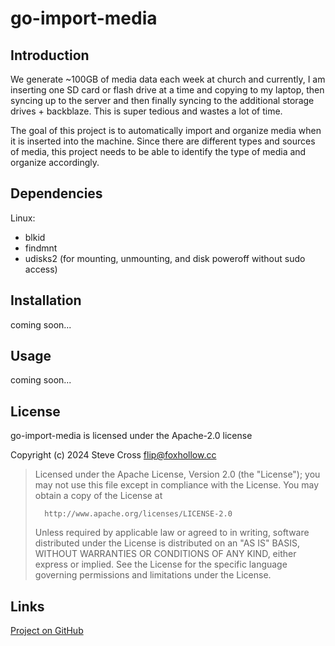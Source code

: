# go-import-media

## Introduction

We generate ~100GB of media data each week at church and currently, I am inserting one
SD card or flash drive at a time and copying to my laptop, then syncing up to the 
server and then finally syncing to the additional storage drives + backblaze. This
is super tedious and wastes a lot of time. 

The goal of this project is to automatically import and organize media when it is 
inserted into the machine. Since there are different types and sources of media,
this project needs to be able to identify the type of media and organize accordingly.

## Dependencies

Linux:
- blkid
- findmnt
- udisks2 (for mounting, unmounting, and disk poweroff without sudo access)

## Installation

coming soon...

## Usage

coming soon...

## License

go-import-media is licensed under the Apache-2.0 license

Copyright (c) 2024 Steve Cross <flip@foxhollow.cc>

>  Licensed under the Apache License, Version 2.0 (the "License");
>  you may not use this file except in compliance with the License.
>  You may obtain a copy of the License at
>
>       http://www.apache.org/licenses/LICENSE-2.0
>
>  Unless required by applicable law or agreed to in writing, software
>  distributed under the License is distributed on an "AS IS" BASIS,
>  WITHOUT WARRANTIES OR CONDITIONS OF ANY KIND, either express or implied.
>  See the License for the specific language governing permissions and
>  limitations under the License.


## Links

[Project on GitHub](https://github.com/hairlesshobo/go-import-media)